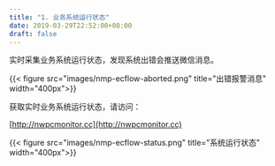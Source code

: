 ```yaml
---
title: "1. 业务系统运行状态"
date: 2019-03-29T22:52:00+08:00
draft: false
---
```


实时采集业务系统运行状态，发现系统出错会推送微信消息。

{{< figure src="images/nmp-ecflow-aborted.png" title="出错报警消息" width="400px">}}

获取实时业务系统运行状态，请访问：

[http://nwpcmonitor.cc](http://nwpcmonitor.cc)

{{< figure src="images/nmp-ecflow-status.png" title="系统运行状态" width="400px">}}